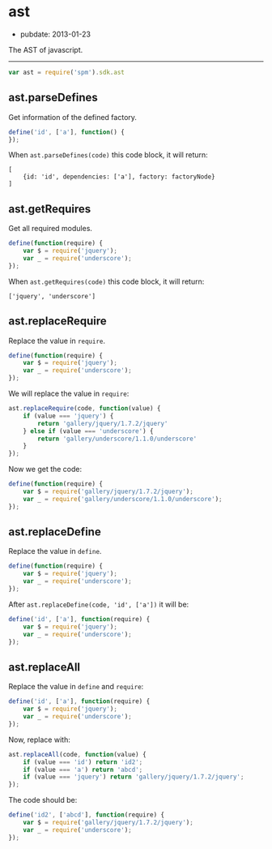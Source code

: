 # ast

- pubdate: 2013-01-23

The AST of javascript.

-----

```js
var ast = require('spm').sdk.ast
```

## ast.parseDefines

Get information of the defined factory.

```js
define('id', ['a'], function() {
});
```

When `ast.parseDefines(code)` this code block, it will return:

```
[
    {id: 'id', dependencies: ['a'], factory: factoryNode}
]
```

## ast.getRequires

Get all required modules.

```js
define(function(require) {
    var $ = require('jquery');
    var _ = require('underscore');
});
```

When `ast.getRequires(code)` this code block, it will return:

```
['jquery', 'underscore']
```

## ast.replaceRequire

Replace the value in `require`.

```js
define(function(require) {
    var $ = require('jquery');
    var _ = require('underscore');
});
```

We will replace the value in `require`:

```js
ast.replaceRequire(code, function(value) {
    if (value === 'jquery') {
        return 'gallery/jquery/1.7.2/jquery'
    } else if (value === 'underscore') {
        return 'gallery/underscore/1.1.0/underscore'
    }
});
```

Now we get the code:

```js
define(function(require) {
    var $ = require('gallery/jquery/1.7.2/jquery');
    var _ = require('gallery/underscore/1.1.0/underscore');
});
```

## ast.replaceDefine

Replace the value in `define`.

```js
define(function(require) {
    var $ = require('jquery');
    var _ = require('underscore');
});
```

After `ast.replaceDefine(code, 'id', ['a'])` it will be:

```js
define('id', ['a'], function(require) {
    var $ = require('jquery');
    var _ = require('underscore');
});
```

## ast.replaceAll

Replace the value in `define` and `require`:

```js
define('id', ['a'], function(require) {
    var $ = require('jquery');
    var _ = require('underscore');
});
```

Now, replace with:

```js
ast.replaceAll(code, function(value) {
    if (value === 'id') return 'id2';
    if (value === 'a') return 'abcd';
    if (value === 'jquery') return 'gallery/jquery/1.7.2/jquery';
});
```

The code should be:

```js
define('id2', ['abcd'], function(require) {
    var $ = require('gallery/jquery/1.7.2/jquery');
    var _ = require('underscore');
});
```
